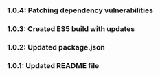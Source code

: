 ### 1.0.4: Patching dependency vulnerabilities

### 1.0.3: Created ES5 build with updates

### 1.0.2: Updated package.json

### 1.0.1: Updated README file
